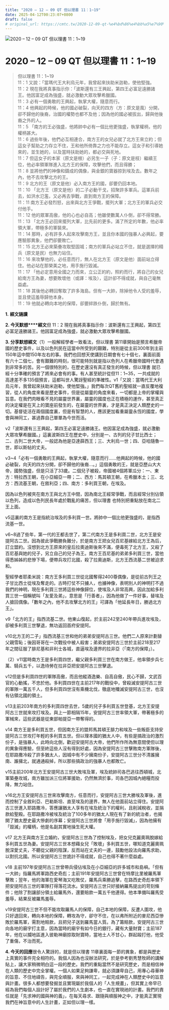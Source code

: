 ```yaml
---
title: "2020 – 12 – 09 QT 但以理書 11：1~19"
date: 2025-04-12T00:23:07+0800
draft: false
# original_url: https://cmtc.tw/2020-12-09-qt-%e4%bd%86%e4%bb%a5%e7%90%86%e6%9b%b8-11%ef%bc%9a119
---
```


![2020 – 12 – 09 QT 但以理書 11：1~19](/images/qt.jpg   "2020 – 12 – 09 QT 但以理書 11：1~19")

# 2020 – 12 – 09 QT 但以理書 11：1~19

> 但以理書 11：1~19  
> 11：1 又說：「當瑪代王大利烏元年，我曾起來扶助米迦勒，使他堅強。  
> 11：2 現在我將真事指示你：「波斯還有三王興起，第四王必富足遠勝諸王。他因富足成為強盛，就必激動大眾攻擊希臘國。  
> 11：3 必有一個勇敢的王興起，執掌大權，隨意而行。  
> 11：4 他興起的時候，他的國必破裂，向天的四方（方：原文是風）分開，卻不歸他的後裔，治國的權勢也都不及他；因為他的國必被拔出，歸與他後裔之外的人。  
> 11：5 「南方的王必強盛，他將帥中必有一個比他更強盛，執掌權柄，他的權柄甚大。  
> 11：6 過些年後，他們必互相連合，南方王的女兒必就了北方王來立約；但這女子幫助之力存立不住，王和他所倚靠之力也不能存立。這女子和引導她來的，並生她的，以及當時扶助她的，都必交與死地。  
> 11：7 但這女子的本家（原文是根）必另生一子（子：原文是枝）繼續王位，他必率領軍隊進入北方王的保障，攻擊他們，而且得勝；  
> 11：8 並將他們的神像和鑄成的偶像，與金銀的寶器掠到埃及去。數年之內，他不去攻擊北方的王。  
> 11：9 北方的王（原文是他）必入南方王的國，卻要仍回本地。  
> 11：10 「北方王（原文是他）的二子必動干戈，招聚許多軍兵。這軍兵前去，如洪水氾濫，又必再去爭戰，直到南方王的保障。  
> 11：11 南方王必發烈怒，出來與北方王爭戰，擺列大軍；北方王的軍兵必交付他手。  
> 11：12 他的眾軍高傲，他的心也必自高；他雖使數萬人仆倒，卻不得常勝。  
> 11：13 「北方王必回來擺列大軍，比先前的更多。滿了所定的年數，他必率領大軍，帶極多的軍裝來。  
> 11：14 那時，必有許多人起來攻擊南方王，並且你本國的強暴人必興起，要應驗那異象，他們卻要敗亡。  
> 11：15 北方王必來築壘攻取堅固城；南方的軍兵必站立不住，就是選擇的精兵（原文是民）也無力站住。  
> 11：16 來攻擊他的，必任意而行，無人在北方王（原文是他）面前站立得住。他必站在那榮美之地，用手施行毀滅。  
> 11：17 「他必定意用全國之力而來，立公正的約，照約而行，將自己的女兒給南方王為妻，想要敗壞他（或譯：埃及），這計卻不得成就，與自己毫無益處。  
> 11：18 其後他必轉回奪取了許多海島。但有一大帥，除掉他令人受的羞辱，並且使這羞辱歸他本身。  
> 11：19 他就必轉向本地的保障，卻要絆跌仆倒，歸於無有。

**1.** **經文誦讀**

**2. 今天默想****經文**但 11：2 現在我將真事指示你：波斯還有三王興起，第四王必富足遠勝諸王。他因富足成為強盛，就必激動大眾攻擊希臘國。

**3. 分享默想經文**（1）一般解經學者一致看法，但以理書 第11章開始是預言希臘帝國的歷史事件，以及以色列民在這當中所受到的艱難，特別是從主前300年到主前150年這中間150年左右的事。我們也回想天使講到日期會有七十個七，裏面前面有六十二個七，會有艱難的時刻，很可能特別就是指以色列人在希臘帝國時代會遇到非常多的苦。另一個很特別的，在歷史還沒有真正發生的時候，但以理書 就已經十分準確的預言了將來必會有的事。有人甚至統計從但11：1~35，一共成就的高達差不多135個預言，這都叫世人驚訝聖經的準確性。v1「又說：當瑪代王大利烏元年，我曾起來扶助米迦勒，使他堅強。」我們每次QT舊約聖經就一直反覆地複習，從人的角度來看是歷史事件，但是從屬靈的角度來看，一切都是上帝的掌權與旨意。在我們肉眼看不見的屬靈世界裏，屬靈的國度也正在積極的運作，甚至真正的決定權是在天上的寶座前發生的，在屬靈的世界裏，才是真正決定人類歷史的一切。基督徒活在兩個國度裏，但是有智慧的人，應該更加看重屬靈永恆的國度，學會與神同工，甚過靠自己單單為今世而活。

v2「波斯還有三王興起，第四王必富足遠勝諸王。他因富足成為強盛，就必激動大眾攻擊希臘國。」這裏波斯四王在歷史中，分別是一、古列的兒子甘比西士；二、古列二世大帝，一般認為他是亞達薛西王；三、大利烏一世；四、亞哈隨魯一世，即以斯帖的丈夫。

v3~4「必有一個勇敢的王興起，執掌大權，隨意而行……他興起的時候，他的國必破裂，向天的四方分開，卻不歸他的後裔…。」這個勇敢的王，就是亞歷山大大帝，國勢強盛，但是只活了33歲。二個兒子被殺，帝國被4個將軍瓜分：一、東方：特拉西王朝，在小亞細亞一帶；二、西方：馬其頓王朝，在希臘本土；三、北方：西流基王朝，在敘利亞；四、南方：多利買王朝，在埃及。

因為以色列被夾在南方王與北方王中間，因為南北王經常爭戰，而且經常分別佔領以色列，造成以色列民長年處於戰亂的痛苦，但以理書 也特別把重點放在南北二王上面。

v5這裏的南方王是指統治埃及的多利買一世。將帥中一個比他更強盛的，是指西流基一世。

v6~8過了些年，第一代的王都去世了，第二代南方王是多利買二世，北方王是安提阿古二世。因為彼此爭戰勝負難分，於是南方王把女兒百尼基嫁給北方王為后，訂立盟約。沒想到北方王原來的皇后拉奧迪斯後來不滿，便毒死了北方王，又殺了百尼基與她的兒子，另立自己的兒子為王。南方王百尼基的弟弟多利買三世，當他得悉姊姊的悲慘下場，便帶兵攻打北國，殺了拉奧迪斯，北方王西流基二世被迫求和。

聖經學者耶柔米說：南方王多利買三世從北國奪得2400尊偶像，是從前古列王之子甘比西士從埃及奪走的。古時打仗不只擄人，也擄神像，表明別人的神明打不過我們的神明，現在多利買三世將這些神像歸位，使埃及人非常高興，因此加給多利買三世一個稱號叫「友愛及弟」，意思是「行善者」，因為他做了一件好事，替埃及人搶回偶像。「數年之內，他不去攻擊北方的王」可譯為「他延長年日，勝過北方王」。

v9「北方的王」指西流基二世。他東山復起，於主前242至240年帶兵進攻埃及，卻被多利買三世擊退，無功返回首府安提阿。

v10北方王的二子」指西流基三世和他的弟弟安提阿古三世。他們二人原來計劃替父親雪恥；後因哥哥在一次戰役中被人殺害；弟弟安提阿古三世於主前218至217年之間征服了腓尼基和非利士各城，直逼埃及邊界的拉非亞（「南方的保障」）。

（2）v11當時南方王是多利買四世，繼父親多利買三世在南方做王，他率領步兵七萬、騎兵五千，以逸待勞在拉非亞把安提阿古三世擊退。

v12但是多利買四世的軍隊高傲，而且他縱酒逸樂、自高自傲，民心不歸，文武百官的心動搖，不忠於他。多利買四世在主前217年的戰役中，曾殺滅安提阿古三世的軍隊一萬五千人，但多利買四世沒有乘機北伐，徹底地殲滅安提阿古三世，也沒有佔領北國的領土。

v13主前203年南方的多利買四世去世，5歲的兒子多利買五世登基，北方王安提阿古三世就來攻打埃及。與上一節相隔15年，安提阿古三世率領大軍，帶著極多的軍械來，這些武器是從東部帕提亞一帶奪得的。

v14 南方王是多利買五世，但因南方王的盟邦馬其頓王腓力和埃及一些叛臣支持安提阿古三世攻打年輕的多利買五世。但以理本國的猶太人中，有些是搞政治的激烈份子，是強暴人，此時向北倒，歡迎安提阿古大帝，他們所作所為無意間使但以理的異象得應驗，但至終這些人沒有得到好處，因為安提阿古三世擊敗南方軍隊後，在耶路撒冷殺了許多猶太人，因城中有不少擁南份子，安提阿古三世分不清誰擁南、誰擁北，就通通殺掉，所以那些搞政治的強暴人也都敗亡。

v15主前200年北方王安提阿古三世大敗埃及軍，埃及統帥司各巴逃往西頓城，北軍築壘攻城，南方雖加派三位將軍援助，仍然無濟於事，司各巴因城內絕糧而投降，無力站住。

v16北方王安提阿古三世來攻擊南方，任意而行，安提阿古三世大勝埃及軍後，進而控制了全敘利亞、巴勒斯坦、直至埃及的邊界，無人在他面前站立得住。安提阿古三世進入耶路撒冷，答應讓猶太人享有在埃及統治下的權利，且削減稅收，並捐款給聖殿。在耶路撒冷被埃及統治了100多年的猶太人現在有了新的統治者，也揭開了猶太歷史最大慘劇的序幕；安提阿古三世將會「用手施行毀滅」，因為他擁有「毀滅」的權柄，他是名副其實地操生死大權。

v17 北方王與南方王立婚約，安提阿古三世為了控制埃及，把女兒克麗奧珮脫嫁給多利買五世為妻。安提阿古三世本想藉女兒「敗壞」多利買五世，哪知道克麗奧珮脫深愛丈夫，不聽從父親的陰謀，反而站在丈夫的一邊，鼓勵他設法向羅馬求助，以對抗北國。所以安提阿古三世詭計不得成就，自己也得不著什麼益處。

v18 主前197年安提阿古三世曾帶兵侵佔埃及在小亞細亞的許多城市和島嶼。「但有一大帥」指羅馬將軍路西史奇彪；主前191年安提阿古三世曾在特摩比里被羅馬軍擊敗；翌年，他的海軍在愛琴海又吃敗仗，羅馬兵乘勝追擊，在路西史奇彪率領下把安提阿古三世的軍隊打得落花流水。安提阿古三世只好接納羅馬提出的苛刻條件；他除了割讓部分領土給羅馬外，還要賠款一萬五千他連得。他本準備叫羅馬受羞辱，結果反被羅馬羞辱。

v19安提阿古三世不但不能攻取羅馬人的保障，自己本地的保障，反遭人圍攻，他只好退回來，轉向本地的保障，轉攻為守，卻守不住，在以弗所附近的麥尼西亞慘敗於羅馬軍，需割地賠款，且把兒子送到羅馬當人質。為了籌賠款，安提阿古三世向各地的廟宇打主意，因為當時的廟宇有如今日的銀行，藏有大量財寶；主前187年，他在以攔地區進入彼勒神廟掠取財寶時，當地土人不甘心，群起毆打他，他受了重傷，不治而死。

**4. 今天的回應**很令人驚訝的，就是但以理書 11章裏面每一節的異象，都是與歷史上真實的事件完全相符的。我個人因為也沒辦法研究，於是參考劉秀慧牧師的講解貼上，讓大家稍微明白這一段的歷史。我們的重點當然不是研究歷史，而是相信神在人類的歷史中完全掌權。一個人如果足夠謙卑，就必須謙卑自己，用專心尋華神的旨意、不住地禱告，與完全順服，來與神同工，一起完成神在人類歷史中的旨意與計畫。很多人都想要發掘並且實現屬於我個人的「人生規畫」，但其實上帝早已經為我們每個人設計好了屬於我們的人生劇本，也一直在實現祂的計畫。我們的責任就是「先求神的國與神的義」，在每天尋求、跟隨與順服神之中，才能真正實現我們在神旨意中的人生計畫，正如但以理一樣。